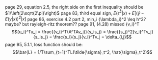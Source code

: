 page 29, equation 2.5, the right side on the first inequality should be $1/\left(2\sqrt{2\pi}\right)$
page 83, third equal sign, $E(\epsilon^2|x) + E\left[(\hat{y} - E(y|x))^2|x\right]$
page 86, exercise 4.2 part 2, min_i {\lambda_i}^2 \leq h^2? maybe? but rayleigh-ritz theorem??
page 91, (4.28) missed {v_i}^T $${u_i}^Tu_j = \frac{{v_i}^T(A^TAv_j)}{s_is_j} = \frac{{s_j}^2{v_i}^Tv_j}{s_is_j} = \frac{s_i}{s_j}{v_i}^Tv_j = \delta_{i,j}$$
page 95, 5.1.1, loss function should be: $$\bar{L} = 1/T\sum_{t=1}^TL(\tilde{\sigma}_t^2, \hat{\sigma}_t^2)$$